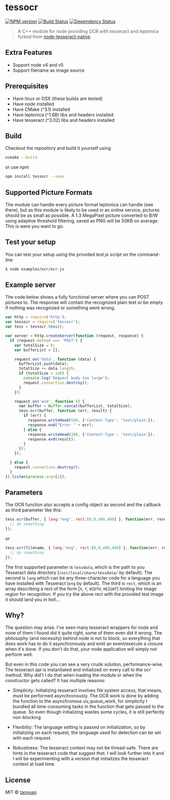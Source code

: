 # tessocr

[![NPM version][npm-image]][npm-url] [![Build Status][travis-image]][travis-url] [![Dependency Status][daviddm-image]][daviddm-url]

> A C++ module for node providing OCR with tesseract and leptonica forked from [node-tesseract-native](https://github.com/mdelete/node-tesseract-native).

## Extra Features 

 * Support node v4 and v5
 * Support filename as image source

## Prerequisites

 * Have linux or OSX (these builds are tested)
 * Have node installed
 * Have CMake (^3.1) installed
 * Have leptonica (^1.68) libs and headers installed
 * Have tesseract (^3.02) libs and headers installed

## Build

Checkout the repository and build it yourself using

```sh
ncmake --build
```
    
or use npm

```sh
npm install tessocr --save
```

## Supported Picture Formats


The module can handle every picture format leptonica can handle (see there), but as this module is likely to be used in an online service, pictures should be as small as possible. A 1.3 MegaPixel picture converted to B/W using adaptive threshold filtering, saved as PNG will be 50KB on average. This is were you want to go.

## Test your setup


You can test your setup using the provided *test.js* script on the command-line

```sh
$ node examples/ocr/ocr.js
```

## Example server

The code below shows a fully functional server where you can POST pictures to. The response will contain the recognized plain text or be empty if nothing was recognized or something went wrong.

```js
var http = require('http');
var tessocr = require('tessocr');
var tess = tessocr.tess();

var server = http.createServer(function (request, response) {
  if (request.method === 'POST') {
    var totalSize = 0;
    var bufferList = [];

    request.on('data', function (data) {
      bufferList.push(data);
      totalSize += data.length;
      if (totalSize > 1e6) {
        console.log('Request body too large');
        request.connection.destroy();
      }
    });

    request.on('end', function () {
      var buffer = Buffer.concat(bufferList, totalSize);
      tess.ocr(buffer, function (err, result) {
        if (err) {
          response.writeHead(500, {'Content-Type': 'text/plain'});
          response.end("Error " + err);
        } else {
          response.writeHead(200, {'Content-Type': 'text/plain'});
          response.end(result);
        }
      });
    });

  } else {
    request.connection.destroy();
  }
}).listen(process.argv[2]);
```
    
Parameters
----------
    
The OCR function also accepts a config object as second and the callback as third parameter like this:

```js
tess.ocr(buffer, { lang:"eng", rect:[0,0,400,400] }, function(err, result) {
  // do something
});
```

or 

```js
tess.ocr(filename, { lang:"eng", rect:[0,0,400,400] }, function(err, result) {
  // do something
});
```
    
The first supported parameter is `tessdata`, which is the path to you Tesseract data directory (`/usr/local/share/tessdata/` by default). The second is `lang` which can be any three-character code for a language you have installed with Tesseract (`eng` by default). The third is `rect`, which is an array describing a rect of the form [`X`, `Y`, `WIDTH`, `HEIGHT`] limiting the image region for recognition. If you try the above rect with the provided test image it should land you in *hell*...

Why?
----

The question may arise. I've seen many tesseract wrappers for node and none of them I found did it quite right, some of them even did it wrong. The philosophy (and necessity) behind node is not to block, so everything that does work has to do it asynchronously and emit an event/execute a closure when it's done. If you don't do that, your node application will simply not perform well.

But even in this code you can see a very crude solution, performance-wise. The tesseract api is instantiated and initialized on every call to the *ocr* method. Why did't I do that when loading the module or when the constructor gets called? It has multiple reasons:

 * Simplicity: Initializing tesseract involves file system access, that means, must be performed asynchronously. The OCR work is done by adding the function to the asynchronous *uv_queue_work*, for simplicity I bundled all time-consuming tasks in the function that gets passed to the queue. So even though initializing wastes some cycles, it is still perfectly non-blocking.

 * Flexiblity: The language setting is passed on initialization, so by initializing on each request, the language used for detection can be set with each request.

 * Robustness: The tesseract context may not be thread-safe. There are hints in the tesseract code that suggest that. I will look further into it and I will be experimenting with a version that initializes the tesseract context at load time.


## License

MIT © [taoyuan]()

[npm-image]: https://badge.fury.io/js/tessocr.svg
[npm-url]: https://npmjs.org/package/tessocr
[travis-image]: https://travis-ci.org/taoyuan/tessocr.svg?branch=master
[travis-url]: https://travis-ci.org/taoyuan/tessocr
[daviddm-image]: https://david-dm.org/taoyuan/tessocr.svg?theme=shields.io
[daviddm-url]: https://david-dm.org/taoyuan/tessocr
